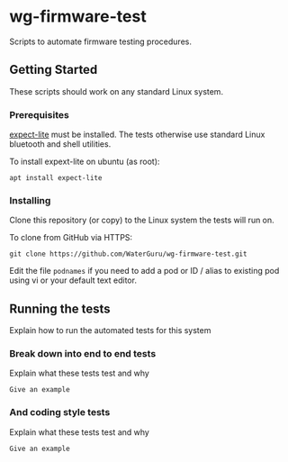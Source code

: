 # wg-firmware-test

Scripts to automate firmware testing procedures. 

## Getting Started

These scripts should work on any standard Linux system.

### Prerequisites

[expect-lite](http://expect-lite.sourceforge.net) must be installed. The tests otherwise use standard Linux bluetooth and shell utilities.

To install expext-lite on ubuntu (as root):
```
apt install expect-lite
```

### Installing

Clone this repository (or copy) to the Linux system the tests will run on. 

To clone from GitHub via HTTPS:
```
git clone https://github.com/WaterGuru/wg-firmware-test.git
```

Edit the file ```podnames``` if you need to add a pod or ID / alias to existing pod using vi or your default text editor.

## Running the tests

Explain how to run the automated tests for this system

### Break down into end to end tests

Explain what these tests test and why

```
Give an example
```

### And coding style tests

Explain what these tests test and why

```
Give an example
```
